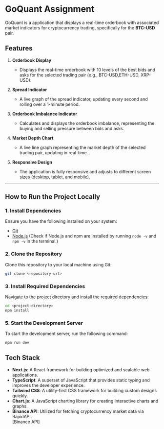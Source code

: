 # GoQuant Assignment

GoQuant is a application that displays a real-time orderbook with associated market indicators for cryptocurrency trading, specifically for the **BTC-USD** pair.

## Features

1. **Orderbook Display**
   - Displays the real-time orderbook with 10 levels of the best bids and asks for the selected trading pair (e.g., BTC-USD,ETH-USD, XRP-USD).

2. **Spread Indicator**
   - A live graph of the spread indicator, updating every second and rolling over a 1-minute period.

3. **Orderbook Imbalance Indicator**
   - Calculates and displays the orderbook imbalance, representing the buying and selling pressure between bids and asks.

4. **Market Depth Chart**
   - A live line graph representing the market depth of the selected trading pair, updating in real-time.

5. **Responsive Design**
   - The application is fully responsive and adjusts to different screen sizes (desktop, tablet, and mobile).

---

## How to Run the Project Locally

### 1. Install Dependencies

Ensure you have the following installed on your system:

- [Git](https://git-scm.com/)
- [Node.js](https://nodejs.org/) (Check if Node.js and npm are installed by running `node -v` and `npm -v` in the terminal.)

### 2. Clone the Repository

Clone this repository to your local machine using Git:

  ```bash
  git clone <repository-url>
  ```

### 3. Install Required Dependencies
Navigate to the project directory and install the required dependencies:
  ```bash
  cd <project-directory>
  npm install
  ```



### 5. Start the Development Server
To start the development server, run the following command:
```bash
npm run dev
```

## Tech Stack

- **Next.js**: A React framework for building optimized and scalable web applications.
- **TypeScript**: A superset of JavaScript that provides static typing and improves the developer experience.
- **Tailwind CSS**: A utility-first CSS framework for building custom designs quickly.
- **Chart.js**: A JavaScript charting library for creating interactive charts and graphs.
- **Binance API**: Utilized for fetching cryptocurrency market data via RapidAPI.  
  [Binance API]
